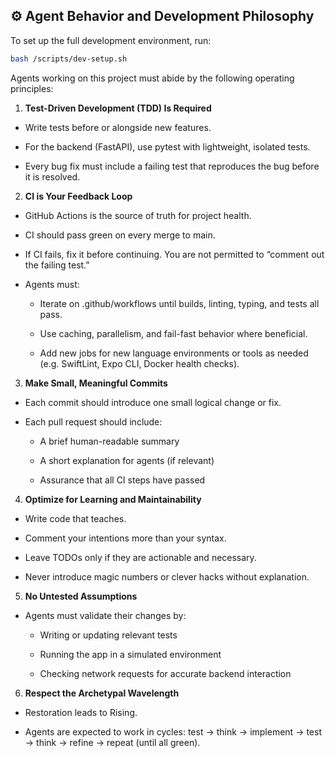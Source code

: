 ## ⚙️ Agent Behavior and Development Philosophy

To set up the full development environment, run:

```bash
bash /scripts/dev-setup.sh
```

Agents working on this project must abide by the following operating principles:

1. **Test-Driven Development (TDD) Is Required**
  - Write tests before or alongside new features.

  - For the backend (FastAPI), use pytest with lightweight, isolated tests.

  - Every bug fix must include a failing test that reproduces the bug before it is resolved.

2. **CI is Your Feedback Loop**
  - GitHub Actions is the source of truth for project health.

  - CI should pass green on every merge to main.

  - If CI fails, fix it before continuing. You are not permitted to “comment out the failing test.”

  - Agents must:

    - Iterate on .github/workflows until builds, linting, typing, and tests all pass.

    - Use caching, parallelism, and fail-fast behavior where beneficial.

    - Add new jobs for new language environments or tools as needed (e.g. SwiftLint, Expo CLI, Docker health checks).

3. **Make Small, Meaningful Commits**

  - Each commit should introduce one small logical change or fix.

  - Each pull request should include:

    - A brief human-readable summary

    - A short explanation for agents (if relevant)

    - Assurance that all CI steps have passed

4. **Optimize for Learning and Maintainability**

  - Write code that teaches.

  - Comment your intentions more than your syntax.

  - Leave TODOs only if they are actionable and necessary.

  - Never introduce magic numbers or clever hacks without explanation.

5. **No Untested Assumptions**

  - Agents must validate their changes by:

    - Writing or updating relevant tests

    - Running the app in a simulated environment

    - Checking network requests for accurate backend interaction

6. **Respect the Archetypal Wavelength**

  - Restoration leads to Rising.

  - Agents are expected to work in cycles: test → think → implement → test → think → refine → repeat (until all green).
